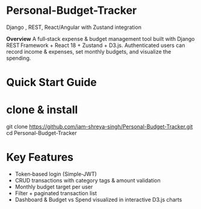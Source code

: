# Personal-Budget-Tracker
Django , REST, React/Angular with Zustand integration

**Overview**
A full‑stack expense & budget management tool built with Django REST Framework + React 18 + Zustand + D3.js. 
Authenticated users can record income & expenses, set monthly budgets, and visualize the spending.

# **Quick Start Guide**
# clone & install
git clone https://github.com/iam-shreya-singh/Personal-Budget-Tracker.git
cd Personal-Budget-Tracker

# **Key Features**
* Token‑based login (Simple‑JWT)
* CRUD transactions with category tags & amount validation
* Monthly budget target per user
* Filter + paginated transaction list
* Dashboard & Budget vs Spend visualized in interactive D3.js charts



